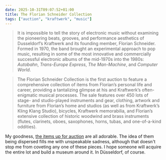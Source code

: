 ```yaml
---
date: 2025-10-31T09:07:52+01:00
title: The Florian Schneider Collection
tags: ["auction", "kraftwerk", "music"]
---
```


> It is impossible to tell the story of electronic music without examining the pioneering beats, grooves, and performance aesthetics of Dusseldorf’s Kraftwerk and its founding member, Florian Schneider. Formed in 1970, the band brought an experimental approach to pop music, resulting in some of the most innovative and commercially successful electronic albums of the mid-1970s into the 1980s: *Autobahn*, *Trans-Europe Express*, *The Man-Machine*, and *Computer World*.

> The Florian Schneider Collection is the first auction to feature a comprehensive collection of items from Florian’s personal life and career, providing a tantalizing glimpse at his and Kraftwerk’s often-enigmatic musical processes. The sale features over 450 lots of stage- and studio-played instruments and gear, clothing, artwork and furniture from Florian’s home and studios (as well as from Kraftwerk’s Kling Klang Studio), bicycles, Kraftwerk memorabilia, and Florian’s extensive collection of historic woodwind and brass instruments (flutes, clarinets, oboes, saxophones, horns, tubas, and one-of-a-kind oddities).

My goodness, [the items up for auction](https://www.juliensauctions.com/en/auctions/the-florian-schneider-collection) are all adorable. The idea of them being dispersed fills me with unspeakable sadness, although that doesn't stop me from coveting any one of these pieces. I hope someone will acquire the entire lot and build a museum around it. In Düsseldorf, of course.
